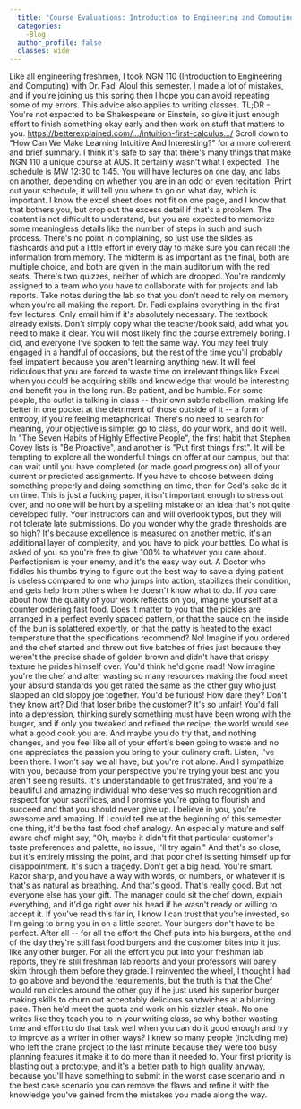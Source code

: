 ```yaml
---
  title: "Course Evaluations: Introduction to Engineering and Computing"
  categories:
    -Blog
  author_profile: false 
  classes: wide
---
```

Like all engineering freshmen, I took NGN 110 (Introduction to Engineering and Computing) with Dr. Fadi Aloul this semester. I made a lot of mistakes, and if you're joining us this spring then I hope you can avoid repeating some of my errors. This advice also applies to writing classes.
TL;DR - You're not expected to be Shakespeare or Einstein, so give it just enough effort to finish something okay early and then work on stuff that matters to you.
https://betterexplained.com/.../intuition-first-calculus.../
Scroll down to "How Can We Make Learning Intuitive And Interesting?" for a more coherent and brief summary.
I think it's safe to say that there's many things that make NGN 110 a unique course at AUS. It certainly wasn't what I expected.
The schedule is MW 12:30 to 1:45. You will have lectures on one day, and labs on another, depending on whether you are in an odd or even recitation. Print out your schedule, it will tell you where to go on what day, which is important. I know the excel sheet does not fit on one page, and I know that that bothers you, but crop out the excess detail if that's a problem. The content is not difficult to understand, but you are expected to memorize some meaningless details like the number of steps in such and such process. There's no point in complaining, so just use the slides as flashcards and put a little effort in every day to make sure you can recall the information from memory. The midterm is as important as the final, both are multiple choice, and both are given in the main auditorium with the red seats. There's two quizzes, neither of which are dropped. You're randomly assigned to a team who you have to collaborate with for projects and lab reports. Take notes during the lab so that you don't need to rely on memory when you're all making the report. Dr. Fadi explains everything in the first few lectures. Only email him if it's absolutely necessary. The textbook already exists. Don't simply copy what the teacher/book said, add what you need to make it clear.
You will most likely find the course extremely boring. I did, and everyone I've spoken to felt the same way. You may feel truly engaged in a handful of occasions, but the rest of the time you'll probably feel impatient because you aren't learning anything new. It will feel ridiculous that you are forced to waste time on irrelevant things like Excel when you could be acquiring skills and knowledge that would be interesting and benefit you in the long run. Be patient, and be humble. For some people, the outlet is talking in class -- their own subtle rebellion, making life better in one pocket at the detriment of those outside of it -- a form of entropy, if you're feeling metaphorical. There's no need to search for meaning, your objective is simple: go to class, do your work, and do it well.
In "The Seven Habits of Highly Effective People", the first habit that Stephen Covey lists is "Be Proactive", and another is "Put first things first". It will be tempting to explore all the wonderful things on offer at our campus, but that can wait until you have completed (or made good progress on) all of your current or predicted assignments. If you have to choose between doing something properly and doing something on time, then for God's sake do it on time. This is just a fucking paper, it isn't important enough to stress out over, and no one will be hurt by a spelling mistake or an idea that's not quite developed fully. Your instructors can and will overlook typos, but they will not tolerate late submissions. Do you wonder why the grade thresholds are so high? It's because excellence is measured on another metric, it's an additional layer of complexity, and you have to pick your battles. Do what is asked of you so you're free to give 100% to whatever you care about. Perfectionism is your enemy, and it's the easy way out. 
A Doctor who fiddles his thumbs trying to figure out the best way to save a dying patient is useless compared to one who jumps into action, stabilizes their condition, and gets help from others when he doesn't know what to do. If you care about how the quality of your work reflects on you, imagine yourself at a counter ordering fast food. Does it matter to you that the pickles are arranged in a perfect evenly spaced pattern, or that the sauce on the inside of the bun is splattered expertly, or that the patty is heated to the exact temperature that the specifications recommend? No! Imagine if you ordered and the chef started and threw out five batches of fries just because they weren't the precise shade of golden brown and didn't have that crispy texture he prides himself over. You'd think he'd gone mad! Now imagine you're the chef and after wasting so many resources making the food meet your absurd standards you get rated the same as the other guy who just slapped an old sloppy joe together. You'd be furious! How dare they? Don't they know art? Did that loser bribe the customer? It's so unfair! You'd fall into a depression, thinking surely something must have been wrong with the burger, and if only you tweaked and refined the recipe, the world would see what a good cook you are. And maybe you do try that, and nothing changes, and you feel like all of your effort's been going to waste and no one appreciates the passion you bring to your culinary craft.
Listen, I've been there. I won't say we all have, but you're not alone. And I sympathize with you, because from your perspective you're trying your best and you aren't seeing results. It's understandable to get frustrated, and you're a beautiful and amazing individual who deserves so much recognition and respect for your sacrifices, and I promise you're going to flourish and succeed and that you should never give up. I believe in you, you're awesome and amazing. 
If I could tell me at the beginning of this semester one thing, it'd be the fast food chef analogy. An especially mature and self aware chef might say, "Oh, maybe it didn't fit that particular customer's taste preferences and palette, no issue, I'll try again." And that's so close, but it's entirely missing the point, and that poor chef is setting himself up for disappointment. It's such a tragedy.
Don't get a big head. You're smart. Razor sharp, and you have a way with words, or numbers, or whatever it is that's as natural as breathing. And that's good. That's really good. But not everyone else has your gift. The manager could sit the chef down, explain everything, and it'd go right over his head if he wasn't ready or willing to accept it. If you've read this far in, I know I can trust that you're invested, so I'm going to bring you in on a little secret.
Your burgers don't have to be perfect.
After all -- for all the effort the Chef puts into his burgers, at the end of the day they're still fast food burgers and the customer bites into it just like any other burger. For all the effort you put into your freshman lab reports, they're still freshman lab reports and your professors will barely skim through them before they grade. I reinvented the wheel, I thought I had to go above and beyond the requirements, but the truth is that the Chef would run circles around the other guy if he just used his superior burger making skills to churn out acceptably delicious sandwiches at a blurring pace. Then he'd meet the quota and work on his sizzler steak. No one writes like they teach you to in your writing class, so why bother wasting time and effort to do that task well when you can do it good enough and try to improve as a writer in other ways? 
I knew so many people (including me) who left the crane project to the last minute because they were too busy planning features it make it to do more than it needed to. Your first priority is blasting out a prototype, and it's a better path to high quality anyway, because you'll have something to submit in the worst case scenario and in the best case scenario you can remove the flaws and refine it with the knowledge you've gained from the mistakes you made along the way.
